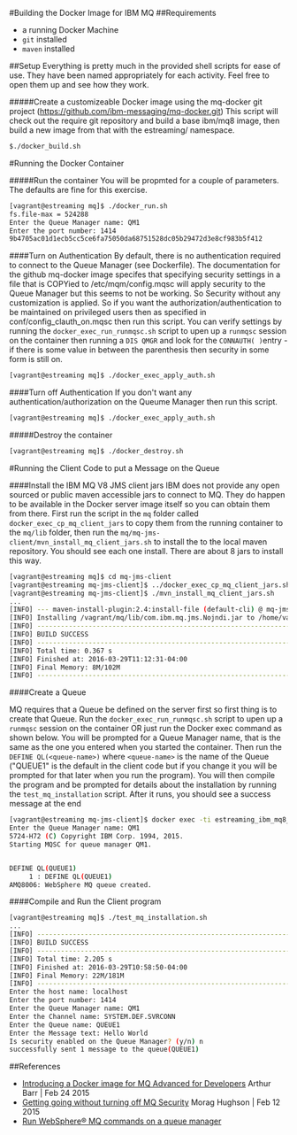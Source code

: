 #Building the Docker Image for IBM MQ 
##Requirements
- a running Docker Machine
- ```git``` installed 
- ```maven``` installed

##Setup
Everything is pretty much in the provided shell scripts for ease of use. They have been named appropriately for each activity. Feel free to open them up and see how they work. 

#####Create a customizeable Docker image using the mq-docker git project (https://github.com/ibm-messaging/mq-docker.git)
This script will check out the require git repository and build a base ibm/mq8 image, then build a new image from that with the estreaming/ namespace. 
```bash
$./docker_build.sh
```

#Running the Docker Container 

#####Run the container
You will be propmted for a couple of parameters. The defaults are fine for this exercise.
```bash
[vagrant@estreaming mq]$ ./docker_run.sh 
fs.file-max = 524288
Enter the Queue Manager name: QM1
Enter the port number: 1414
9b4705ac01d1ecb5cc5ce6fa75050da68751528dc05b29472d3e8cf983b5f412
```

####Turn on Authentication 
By default, there is no authentication required to connect to the Queue Manager (see Dockerfile). The documentation for the github mq-docker image specifes that specifying security settings in a file that is COPYied to /etc/mqm/config.mqsc will apply security to the Queue Manager but this seems to not be working. So Security without any customization is applied. So if you want the authorization/authentication to be maintained on privileged users then as specified in conf/config_clauth_on.mqsc then run this script. You can verify settings by running the ```docker_exec_run_runmqsc.sh``` script to upen up a ```runmqsc``` session on the container then running a ```DIS QMGR``` and look for the ```CONNAUTH( )```entry - if there is some value in between the parenthesis then security in some form is still on. 

```bash
[vagrant@estreaming mq]$ ./docker_exec_apply_auth.sh
```

####Turn off Authentication 
If you don't want any authentication/authorization on the Queume Manager then run this script. 

```bash
[vagrant@estreaming mq]$ ./docker_exec_apply_auth.sh
```

#####Destroy the container
```bash
[vagrant@estreaming mq]$ ./docker_destroy.sh
```

#Running the Client Code to put a Message on the Queue

####Install the IBM MQ V8 JMS client jars 
IBM does not provide any open sourced or public maven accessible jars to connect to MQ. They do happen to be available in the Docker server image itself so you can obtain them from there. First run the script in the ```mq``` folder called ```docker_exec_cp_mq_client_jars``` to copy them from the running container to the ```mq/lib``` folder, then run the ```mq/mq-jms-client/mvn_install_mq_client_jars.sh``` to install the to the local maven repository. You should see each one install. There are about 8 jars to install this way.

```bash
[vagrant@estreaming mq]$ cd mq-jms-client
[vagrant@estreaming mq-jms-client]$ ../docker_exec_cp_mq_client_jars.sh
[vagrant@estreaming mq-jms-client]$ ./mvn_install_mq_client_jars.sh
...
[INFO] --- maven-install-plugin:2.4:install-file (default-cli) @ mq-jms-client ---
[INFO] Installing /vagrant/mq/lib/com.ibm.mq.jms.Nojndi.jar to /home/vagrant/.m2/repository/com/ibm/com.ibm.mq.jms.Nojndi/8.0.0.0/com.ibm.mq.jms.Nojndi-8.0.0.0.jar
[INFO] ------------------------------------------------------------------------
[INFO] BUILD SUCCESS
[INFO] ------------------------------------------------------------------------
[INFO] Total time: 0.367 s
[INFO] Finished at: 2016-03-29T11:12:31-04:00
[INFO] Final Memory: 8M/102M
[INFO] ------------------------------------------------------------------------
```

####Create a Queue

MQ requires that a Queue be defined on the server first so first thing is to create that Queue. Run the ```docker_exec_run_runmqsc.sh``` script to upen up a ```runmqsc``` session on the container OR just run the Docker exec command as shown below. You will be prompted for a Queue Manager name, that is the same as the one you entered when you started the container. Then run the ```DEFINE QL(<queue-name>)``` where `<queue-name>` is the name of the Queue ("QUEUE1" is the default in the client code but if you change it you will be prompted for that later when you run the program). You will then compile the program and be prompted for details about the installation by running the ```test_mq_installation``` script. After it runs, you should see a success message at the end

```bash
[vagrant@estreaming mq-jms-client]$ docker exec -ti estreaming_ibm_mq8_broker runmqsc # OR ../docker_exec_run_runmqsc.sh from this directory
Enter the Queue Manager name: QM1
5724-H72 (C) Copyright IBM Corp. 1994, 2015.
Starting MQSC for queue manager QM1.


DEFINE QL(QUEUE1)
     1 : DEFINE QL(QUEUE1)
AMQ8006: WebSphere MQ queue created.


```

####Compile and Run the Client program
```bash
[vagrant@estreaming mq]$ ./test_mq_installation.sh
...
[INFO] ------------------------------------------------------------------------
[INFO] BUILD SUCCESS
[INFO] ------------------------------------------------------------------------
[INFO] Total time: 2.205 s
[INFO] Finished at: 2016-03-29T10:58:50-04:00
[INFO] Final Memory: 22M/181M
[INFO] ------------------------------------------------------------------------
Enter the host name: localhost
Enter the port number: 1414
Enter the Queue Manager name: QM1
Enter the Channel name: SYSTEM.DEF.SVRCONN
Enter the Queue name: QUEUE1
Enter the Message text: Hello World
Is security enabled on the Queue Manager? (y/n) n
successfully sent 1 message to the queue(QUEUE1)
```



##References
- [Introducing a Docker image for MQ Advanced for Developers](https://www.ibm.com/developerworks/community/blogs/messaging/entry/introducing_a_docker_image_for_mq_advanced_for_developers?lang=en) Arthur Barr  | Feb 24 2015 
- [Getting going without turning off MQ Security](https://www.ibm.com/developerworks/community/blogs/messaging/entry/getting_going_without_turning_off_mq_security?lang=en) Morag Hughson  | Feb 12 2015 
- [Run WebSphere® MQ commands on a queue manager](https://www.ibm.com/support/knowledgecenter/#!/SSFKSJ_7.5.0/com.ibm.mq.ref.adm.doc/q083460_.htm)
